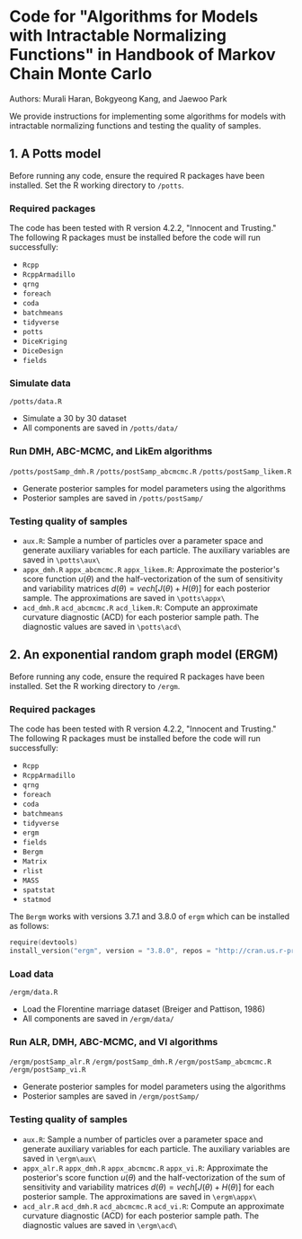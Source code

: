 # Code for "Algorithms for Models with Intractable Normalizing Functions" in Handbook of Markov Chain Monte Carlo
Authors: Murali Haran, Bokgyeong Kang, and Jaewoo Park

We provide instructions for implementing some algorithms for models with intractable normalizing functions and testing the quality of samples. 


## 1. A Potts model
Before running any code, ensure the required R packages have been installed. Set the R working directory to `/potts`.

### Required packages
The code has been tested with R version 4.2.2, "Innocent and Trusting."  The following R packages must be installed before the code will run successfully:

- `Rcpp`
- `RcppArmadillo`
- `qrng`
- `foreach`
- `coda`
- `batchmeans`
- `tidyverse`
- `potts`
- `DiceKriging`
- `DiceDesign`
- `fields`


### Simulate data
`/potts/data.R`

- Simulate a 30 by 30 dataset
- All components are saved in `/potts/data/`


### Run DMH, ABC-MCMC, and LikEm algorithms
`/potts/postSamp_dmh.R` `/potts/postSamp_abcmcmc.R` `/potts/postSamp_likem.R`

- Generate posterior samples for model parameters using the algorithms 
- Posterior samples are saved in `/potts/postSamp/`


### Testing quality of samples

- `aux.R`: Sample a number of particles over a parameter space and generate auxiliary variables for each particle. The auxiliary variables are saved in `\potts\aux\`
- `appx_dmh.R` `appx_abcmcmc.R` `appx_likem.R`: Approximate the posterior's score function $u(\theta)$ and the half-vectorization of the sum of sensitivity and variability matrices $d(\theta) = vech[J(\theta) + H(\theta)]$ for each posterior sample. The approximations are saved in `\potts\appx\`
- `acd_dmh.R` `acd_abcmcmc.R` `acd_likem.R`: Compute an approximate curvature diagnostic (ACD) for each posterior sample path. The diagnostic values are saved in `\potts\acd\`



## 2. An exponential random graph model (ERGM)
Before running any code, ensure the required R packages have been installed. Set the R working directory to `/ergm`.

### Required packages
The code has been tested with R version 4.2.2, "Innocent and Trusting."  The following R packages must be installed before the code will run successfully:

- `Rcpp`
- `RcppArmadillo`
- `qrng`
- `foreach`
- `coda`
- `batchmeans`
- `tidyverse`
- `ergm`
- `fields`
- `Bergm`
- `Matrix`
- `rlist`
- `MASS`
- `spatstat`
- `statmod`

The `Bergm` works with versions 3.7.1 and 3.8.0 of `ergm` which can be installed as follows:
```s
require(devtools)
install_version("ergm", version = "3.8.0", repos = "http://cran.us.r-project.org")
```

### Load data
`/ergm/data.R`

- Load the Florentine marriage dataset (Breiger and Pattison, 1986)
- All components are saved in `/ergm/data/`


### Run ALR, DMH, ABC-MCMC, and VI algorithms
`/ergm/postSamp_alr.R` `/ergm/postSamp_dmh.R` `/ergm/postSamp_abcmcmc.R` `/ergm/postSamp_vi.R`

- Generate posterior samples for model parameters using the algorithms 
- Posterior samples are saved in `/ergm/postSamp/`


### Testing quality of samples

- `aux.R`: Sample a number of particles over a parameter space and generate auxiliary variables for each particle. The auxiliary variables are saved in `\ergm\aux\`
- `appx_alr.R` `appx_dmh.R` `appx_abcmcmc.R` `appx_vi.R`: Approximate the posterior's score function $u(\theta)$ and the half-vectorization of the sum of sensitivity and variability matrices $d(\theta) = vech[J(\theta) + H(\theta)]$ for each posterior sample. The approximations are saved in `\ergm\appx\`
- `acd_alr.R` `acd_dmh.R` `acd_abcmcmc.R` `acd_vi.R`: Compute an approximate curvature diagnostic (ACD) for each posterior sample path. The diagnostic values are saved in `\ergm\acd\`
